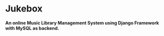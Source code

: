 # Jukebox

#### An online Music Library Management System using Django Framework with MySQL as backend.
